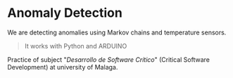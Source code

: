# Anomaly Detection

We are detecting anomalies using Markov chains and temperature sensors.
	
> It works with Python and ARDUINO

Practice of subject "_Desarrollo de Software Crítico_" (Critical Software Development) at university of Malaga.